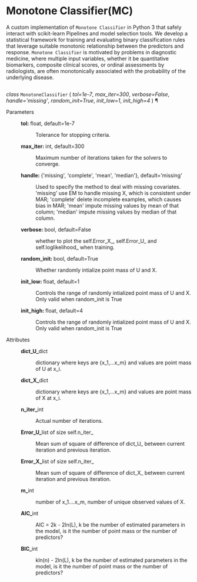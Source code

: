 # Monotone Classifier(MC)

A custom implementation of `Monotone Classifier` in Python 3 that safely interact with scikit-learn Pipelines and model selection tools.
We develop a statistical framework for training and evaluating binary classification rules that leverage suitable monotonic relationship between the
predictors and response. `Monotone Classifier` is motivated by problems in diagnostic medicine,
where multiple input variables, whether it be quantitative biomarkers, composite clinical scores,
or ordinal assessments by radiologists, are often monotonically associated with the probability of
the underlying disease. 

##

<em class="property">class </em></code><code class="sig-name descname">MonotoneClassifier</code>
<span class="sig-paren">
  (
  </span>
  <em class="sig-param"><span class="n">tol</span><span class="o">=</span><span class="default_value">1e-7</span></em>, 
  <em class="sig-param"><span class="n">max_iter</span><span class="o">=</span><span class="default_value">300</span></em>, 
  <em class="sig-param"><span class="n">verbose</span><span class="o">=</span><span class="default_value">False</span></em>, 
  <em class="sig-param"><span class="n">handle</span><span class="o">=</span><span class="default_value">'missing'</span></em>, 
  <em class="sig-param"><span class="n">random_init</span><span class="o">=</span><span class="default_value">True</span></em>, 
  <em class="sig-param"><span class="n">init_low</span><span class="o">=</span><span class="default_value">1</span></em>, 
  <em class="sig-param"><span class="n">init_high</span><span class="o">=</span><span class="default_value">4</span></em>
  <span class="sig-paren">
  )
</span>
¶</a></dt>


<dl class="field-list">
<dt class="field-odd">Parameters</dt>
<dd class="field-odd"><dl>
<dt><strong>tol: </strong><span class="classifier">float, default=1e-7</span></dt><dd><p>Tolerance for stopping criteria.</p>
</dd>
<dt><strong>max_iter: </strong><span class="classifier">int, default=300</span></dt><dd><p>Maximum number of iterations taken for the solvers to converge.</p>
</dd>
<dt><strong>handle: </strong><span class="classifier">{'missing', 'complete', 'mean', 'median'}, default=’missing’</span></dt><dd><p>Used to specify the method to deal with missing covariates. 'missing' use EM to handle missing X, which is consistent under MAR; 'complete' delete incomplete examples, which causes bias in MAR;
'mean' impute missing values by mean of that column; 'median' impute missing values by median of that column.</p>
</dd>
<dt><strong>verbose: </strong><span class="classifier">bool, default=False</span></dt><dd><p>whether to plot the self.Error_X_, self.Error_U_ and self.loglikelihood_ when training.</p>
</dd>
<dt><strong>random_init: </strong><span class="classifier">bool, default=True</span></dt><dd><p>Whether randomly intialize point mass of U and X.</p>
</dd>
<dt><strong>init_low: </strong><span class="classifier">float, default=1</span></dt><dd><p>Controls the range of randomly intialized point mass of U and X. Only valid when random_init is True</p>
</dd>
<dt><strong>init_high: </strong><span class="classifier">float, default=4</span></dt><dd><p>Controls the range of randomly intialized point mass of U and X. Only valid when random_init is True</p>
</dd>
</dl>
</dd>

<dl class="field-list">
<dt class="field-odd">Attributes</dt>
<dd class="field-odd"><dl>
<dt><strong>dict_U_</strong><span class="classifier">dict</span></dt><dd><p>dictionary where keys are {x_1,...x_m} and values are point mass of U at x_i.</p>
</dd>
<dt><strong>dict_X_</strong><span class="classifier">dict</span></dt><dd><p>dictionary where keys are {x_1,...x_m} and values are point mass of X at x_i.</p>
</dd>
<dt><strong>n_iter_</strong><span class="classifier">int</span></dt><dd><p>Actual number of iterations.</p>
</dd>
<dt><strong>Error_U_</strong><span class="classifier">list of size self.n_iter_</span></dt><dd><p>Mean sum of square of difference of dict_U_ between current iteration and previous iteration.</p>
</dd>
<dt><strong>Error_X_</strong><span class="classifier">list of size self.n_iter_</span></dt><dd><p>Mean sum of square of difference of dict_X_ between current iteration and previous iteration.</p>
</dd>
<dt><strong>m_</strong><span class="classifier">int</span></dt><dd><p>number of x_1....x_m, number of unique observed values of X.</p>
</dd>
<dt><strong>AIC_</strong><span class="classifier">int</span></dt><dd><p> AIC = 2k - 2ln(L), k be the number of estimated parameters in the model, is it the number of point mass or the number of predictors?</p>
</dd>
<dt><strong>BIC_</strong><span class="classifier">int</span></dt><dd><p> kln(n) - 2ln(L), k be the number of estimated parameters in the model, is it the number of point mass or the number of predictors?</p>
</div>
</dd>
</dl>
</dd>
</dl>
